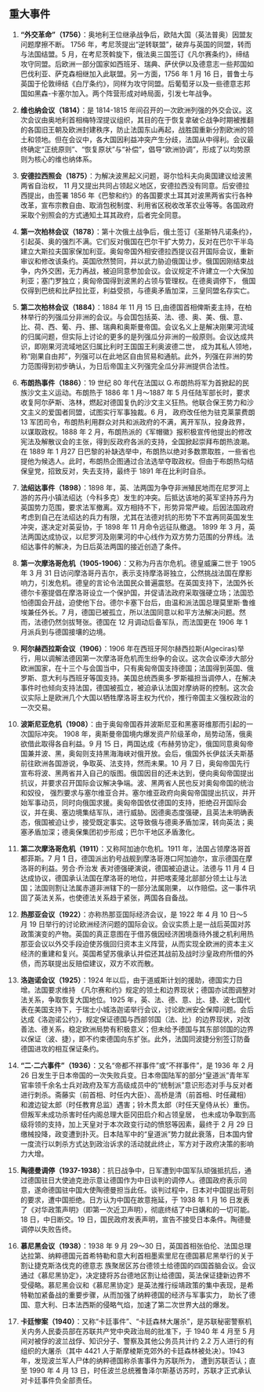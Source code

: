 
## 重大事件
 
1. **“外交革命”（1756）**：奥地利王位继承战争后，欧陆大国（英法普奥）因盟友问题摩擦不断。 1756 年，考尼茨提出“逆转联盟”，破弃与英国的同盟，转而与法国结盟。5 月，在考尼茨斡旋下，俄法奥三国签订《凡尔赛条约》，缔结攻守同盟。后欧洲一部分国家如西班牙、瑞典、萨伏伊以及德意志一些邦国如巴伐利亚、萨克森相继加入此联盟。另一方面，1756 年 1
月 16 日，普鲁士与英国于伦敦缔结《白厅条约》，同样为攻守同盟。后葡萄牙以及一些德意志邦国如黑森-卡塞尔加入。两个阵营形成对峙局面，引发七年战争。 
 
2. **维也纳会议（1814）**：是 1814-1815 年间召开的一次欧洲列强的外交会议。这次会议由奥地利首相梅特涅提议组织，其目的在于恢复拿破仑战争时期被推翻的各国旧王朝及欧洲封建秩序，防止法国东山再起，战胜国重新分割欧洲的领土和领地。但在会议中，各大国因利益冲突产生分歧，法国从中得利。会议最终确定“正统原则”、“恢复原状”与“补偿”，倡导“欧洲协调”，形成了以均势原则为核心的维也纳体系。 
 
3. **安德拉西照会（1875）**：为解决波黑起义问题，哥尔恰科夫向奥国建议给波黑两省自治权， 11 月又提出共同占领起义地区，安德拉西没有同意。后安德拉西提出，由签署 1856 年《巴黎和约》的各国要求土耳其对波黑两省实行各种改革，宣布宗教自由、取消包税制度、利用省区税收改革农业等等。各国政府采取个别照会的方式通知土耳其政府，后者完全同意。 
 
4. **第一次柏林会议（1878）**：第十次俄土战争后，俄土签订《圣斯特凡诺条约》，引起英、奥的强烈不满。它们反对俄国在巴尔干扩大势力，反对在巴尔干半岛建立大斯拉夫国家保加利亚。奥匈帝国外相安德拉西提议召开国际会议，重新审议和修改该条约。英国欣然赞同，并以武力胁迫俄国让步。俄国因刚结束战争，内外交困，无力再战，被迫同意参加会议。会议规定不许建立一个大保加利亚；塞门罗独立；奥匈帝国得到波黑的占领与管理权。在德奥调停下， 俄国仅得到巴统和比萨拉比亚，利益受损，与德奥矛盾加深，三皇同盟名存实亡。 
 
5. **第二次柏林会议（1884）**：1884 年 11 月 15 日,由德国首相俾斯麦主持，在柏林举行的列强瓜分非洲的会议。与会国包括英、法、德、奥、美、俄、意、比、荷、西、葡、丹、挪、瑞典和奥斯曼帝国。会议名义上是解决刚果河流域的归属问题，但实际上讨论的更多的是列强瓜分非洲的一般原则。会议达成共识，即刚果河流域地区归属比利时王国国王利奥波德二世， 成为其私人领地，称“刚果自由邦”，列强可以在此地区自由贸易和通航。此外，列强在非洲的势力范围得到初步确认，为日后帝国主义列强完全瓜分非洲提供合法性。 
 
6. **布朗热事件（1886）**：19 世纪 80 年代在法国以 G.布朗热将军为首掀起的民族沙文主义运动。布朗热于 1886 年 1 月～1887 年 5 月任陆军部长时，要求收复阿尔萨斯、洛林，燃起对德国复仇的沙文主义狂热。他联合保王势力和沙文主义的爱国者同盟，试图实行军事独裁。6 月， 政府改任他为驻克莱蒙费朗 13 军团司令，布朗热利用群众对共和派政府的不满，离开军队，投身政界，以谋取政权。1888 年 2 月，布朗热派的《军帽徽》报积极宣传他提出的修改宪法及解散议会的主张，得到反政府各派的支持，全国掀起崇拜布朗热浪潮。在 1889 年 1 月27 日巴黎的补缺选举中，布朗热以绝对多数票取胜，一些省也提他为候选人。此时，布朗热企图通过合法选举夺取政权。但由于布朗热勾结保皇党，招致反对，失去支持，最终于 1891 年在比利时自杀。 
 
7. **法绍达事件（1898）**：1898 年，英、法两国为争夺非洲殖民地而在尼罗河上游的苏丹小镇法绍达（今科多克）发生的冲突。后抵达该地的英军坚持苏丹为英国势力范围，要求法军撤离。双方相持不下，形势异常严峻。后因法国政府考虑到自己在法绍达的兵力有限，尤其在法德对抗的形势下不宜再同英国发生冲突，遂决定对英妥协，于 1898 年 11 月命令远征队撤退。
1899 年 3 月，英法两国达成协议，以尼罗河及刚果河的中心线作为双方势力范围的分界线。法绍达事件的解决，为日后英法两国的接近创造了条件。 
 
8. **第一次摩洛哥危机（1905-1906）**：又称为丹吉尔危机。德皇威廉二世于 1905 年 3 月 31 日访问摩洛哥丹吉尔，表示支持摩洛哥独立，公然挑战法国在摩影响力，引发危机。德皇的言论令法国民众普遍震怒。在英国支持下，法国外长德尔卡塞提倡在摩洛哥设立一个保护国，并促请法政府采取强硬立场；法国恐怕德国会开战，迫使他下台。德尔卡塞下台后，由温和派法国总理莫里斯·鲁维埃兼任外长。7 月，德国已被孤立，所以法国同意以和平方法解决问题。然而，法德仍然剑拔弩张。德国在 12 月调动后备军队，而法国更在 1906 年 1 月派兵到与德国接壤的边境。 
 
9. **阿尔赫西拉斯会议（1906）**：1906 年在西班牙阿尔赫西拉斯(Algeciras)举行，用以调解法德因第一次摩洛哥危机而生纷争的会议。这次会议牵涉大部分欧洲国家，在十三个与会国当中，只有奥匈帝国支持德国；法国得到英国、俄罗斯、意大利与西班牙等国支持。美国总统西奥多·罗斯福担当调停人，在解决事件时也倾向支持法国，德国被孤立，被迫承认法国对摩纳哥的控制。这次会议实际上是欧洲几个大国以牺牲摩洛哥主权为代价，推行帝国主义强权政治的一次交易。 
 
10. **波斯尼亚危机（1908）**：由于奥匈帝国吞并波斯尼亚和黑塞哥维那而引起的一次国际冲突。 1908 年，奥斯曼帝国境内爆发资产阶级革命，局势动荡，俄奥欲借此取得各自利益。9 月 15 日，两国达成《布赫劳协定》，俄国同意奥匈帝国兼并波、黑，奥匈则支持黑海海峡对俄开放。会后，俄国外长伊兹沃夫斯基前往欧洲各国游说，争取英、法支持，然而未果。10 月 7 日，奥匈帝国先行宣布将波、黑两省并入自己的版图。俄国因目的还未达到，便向奥匈帝国提出抗议，并要求召开国际会议解决争端。波、黑两省人民也反对奥匈帝国的统治和奴役， 强烈要求与塞尔维亚合并。塞尔维亚政府向奥匈帝国提出抗议，并开始军事动员，同时向俄国求援。奥匈帝国依仗德国的支持，拒绝召开国际会议，并在奥、塞边境集结军队，进行威胁。因德奥态度强硬，且英法未明确表态，俄国被迫让步，接受既定事实。这导致俄与德奥矛盾加深，转向英法；奥塞矛盾加深；德奥保集团初步形成；巴尔干地区矛盾激化。 
 
11. **第二次摩洛哥危机（1911）**：又称阿加迪尔危机。1911 年，法国占领摩洛哥首都菲斯。7 月 1 日，德国派出豹号战舰到摩洛哥港口阿加迪尔，宣示德国在摩洛哥的利益。劳合·乔治发
表对德强硬演说，德国被迫退让。法德与 11 月 4 日达成协议，德国承认法国在摩洛哥的地位，并把喀麦隆北部部分领土让与法国；法国则割让法属赤道非洲辖下的一部分法属刚果， 以作赔偿。这一事件巩固了英法关系，也使德法关系趋于紧张，两国各自备战。 
 
12. **热那亚会议（1922）**：亦称热那亚国际经济会议，是 1922 年 4 月 10 日～5 月 19 日举行的讨论欧洲经济问题的国际会议。会议实质上是一战后英国对苏政策演变的产物。英国的真正意图在于借苏俄因经济困境亟待外援之机利用热那亚会议以外交手段迫使苏俄回归资本主义阵营，从而实现全欧洲的资本主义经济的重建和复兴。英国希望苏俄承认并偿还其战前及战时沙皇政府所借的外债，而苏联提出反赔偿建议，双方不欢而散。 
 
13. **洛迦诺会议（1925）**：1924 年以后，由于道威斯计划的援助，德国实力日增。法国要求维持
《凡尔赛和约》规定的领土和边界现状；德国亦试图调整对法关系，争取恢复大国地位。1925 年，英、法、德、意、比、捷、波七国代表在美国支持下，于瑞士小城洛迦诺举行会议，讨论欧洲安全保障问题。会后达成《洛迦诺公约》，规定保证德国与西部邻国（法、比）的边界现状，对改善法、德关系，稳定欧洲局势有积极意义；但未给予德国与其东部邻国的边界以保证（波、捷），即不约束德国向东扩张。此外，法国同波捷分别签订防备德国进攻的相互保证条约。 
 
14. **“二·二六事件”（1936）**：又名“帝都不祥事件”或“不祥事件”，是 1936 年 2 月 26 日发生于日本帝国的一次失败兵变。日本帝国陆军的部分“皇道派”青年军官率领千余名士兵对政府及军方高级成员中的“统制派”意识形态对手与反对者进行刺杀。斋藤实（前首相、时任内大臣）、高桥是清（前首相、时任藏相）和渡边锭太郎（时任教育总监）遇害；铃木贯太郎（时任天皇侍从长）重伤。但叛军未成功杀害时任内阁总理大臣冈田启介和占领皇居， 也未成功争取到高级将领的支持，加上天皇对于本次政变行动的愤怒等因素，最终于 2 月 29 日缴械投降，政变遭到扑灭。日本陆军中的“皇道派”势力就此衰落，日本国内曾一度流行以刺杀方式达到政治诉求的活动就此终止，军方对于政府决策的影响力大增。 
 
15. **陶德曼调停（1937-1938）**：抗日战争中，日军遭到中国军队顽强抵抗后，通过德国驻日大使迪克逊示意让德国作为中日谈判的调停人。德国政府表示同意，遂命德国驻中国大使陶德曼担当此任。谈判过程中，日本对中国提出苛刻的要求，遭中国拒绝。日方认为中国在故意拖延，于 1938 年 1 月 16 日发表了《对华政策声明》（即第一次近卫声明），彻底终结了中日媾和的一切可能。18 日，中日断交。19 日，国民政府发表声明，宣告不接受日本条件。陶德曼调停以失败告终。 
 
16. **慕尼黑会议（1938）**：1938 年 9 月 29～30 日，英国首相张伯伦、法国总理达拉第、纳粹德国元首希特勒和意大利首相墨索里尼在德国慕尼黑举行的关于割让捷克斯洛伐克的德意志 族聚居区苏台德领土给德国的四国首脑会议。会议通过《慕尼黑协定》，决定捷将苏台德地区割让给德国，英法保证捷新边界不受侵略。慕尼黑会议和《慕尼黑协定》是英法推行绥靖政策的集中表现，是希特勒加紧备战的重要步骤，从而加强了纳粹德国的经济与军事实力， 助长了德国、意大利、日本法西斯的侵略气焰，加速了第二次世界大战的爆发。 
 
17. **卡廷惨案（1940）**：又称“卡廷事件”、“卡廷森林大屠杀”，是苏联秘密警察机关内务人民委员部在苏联共产党中央政治局的批准下，于 1940 年 4 月至 5 月间对被俘的波兰战俘、知识分子、警察及其他公务员共计约 2.2 万人进行的有组织的大屠杀（其中 4421 人于斯摩棱斯克郊外的卡廷森林被处决）。1943 年，发现波兰军人尸体的纳粹德国称杀害事件为苏联所为， 遭到苏联否认；直至 1990 年 4 月 13 日，时任波兰总统雅鲁泽尔斯基访苏时，苏联才正式承认对卡廷事件负全部责任。 

